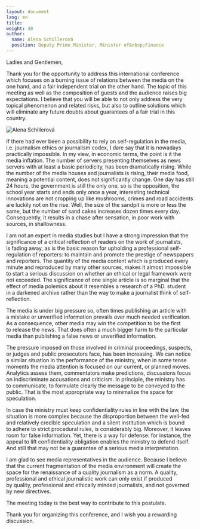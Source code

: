 ```yaml
---
layout: document
lang: en
title:
weight: 40
author:
  name: Alena Schillerová
  position: Deputy Prime Minister, Minister of&nbsp;Finance
---
```


Ladies and Gentlemen,

Thank you for the opportunity to&nbsp;address this international conference which focuses on&nbsp;a burning issue of&nbsp;relations between the media on&nbsp;the one hand, and a&nbsp;fair independent trial on&nbsp;the other hand. The topic of&nbsp;this meeting as&nbsp;well as&nbsp;the composition of&nbsp;guests and the audience raises big expectations. I&nbsp;believe that you will be&nbsp;able to&nbsp;not only address the very topical phenomenon and related risks, but also to&nbsp;outline solutions which will eliminate any future doubts about guarantees of&nbsp;a fair trial in&nbsp;this country.

![Alena Schillerová](/blog/assets/img/schillerova.jpeg)

If&nbsp;there had ever been a&nbsp;possibility to&nbsp;rely on&nbsp;self-regulation in&nbsp;the media, i.e. journalism ethics or&nbsp;journalism codex, I&nbsp;dare say that it&nbsp;is nowadays practically impossible. In&nbsp;my view, in&nbsp;economic terms, the point is&nbsp;it the media inflation. The number of&nbsp;servers presenting themselves as&nbsp;news servers with at&nbsp;least a&nbsp;basic periodicity, has been dramatically rising. While the number of&nbsp;the media houses and journalists is&nbsp;rising, their media food, meaning a&nbsp;potential content, does not significantly change. One day has still 24&nbsp;hours, the government is&nbsp;still the only one, so&nbsp;is the opposition, the school year starts and ends only once a&nbsp;year, interesting technical innovations are not cropping up&nbsp;like mushrooms, crimes and road accidents are luckily not on&nbsp;the rise. Well, the size of&nbsp;the sandpit is&nbsp;more or&nbsp;less the same, but the number of&nbsp;sand cakes increases dozen times every day. Consequently, it&nbsp;results in&nbsp;a chase after sensation, in&nbsp;poor work with sources, in&nbsp;shallowness.

I&nbsp;am not an&nbsp;expert in&nbsp;media studies but I&nbsp;have a&nbsp;strong impression that the significance of&nbsp;a critical reflection of&nbsp;readers on&nbsp;the work of&nbsp;journalists, is&nbsp;fading away, as&nbsp;is the basic reason for upholding a&nbsp;professional self-regulation of&nbsp;reporters: to&nbsp;maintain and promote the prestige of&nbsp;newspapers and reporters. The quantity of&nbsp;the media content which is&nbsp;produced every minute and reproduced by&nbsp;many other sources, makes it&nbsp;almost impossible to&nbsp;start a&nbsp;serious discussion on&nbsp;whether an&nbsp;ethical or&nbsp;legal framework were not exceeded. The significance of&nbsp;one single article is&nbsp;so marginal that the effect of&nbsp;media polemics about it&nbsp;resembles a&nbsp;research of&nbsp;a PhD. student in&nbsp;a darkened archive rather than the way to&nbsp;make a&nbsp;journalist think of&nbsp;self-reflection.

The media is&nbsp;under big pressure so, often times publishing an&nbsp;article with a&nbsp;mistake or&nbsp;unverified information prevails over much needed verification. As&nbsp;a consequence, other media may win the competition to&nbsp;be the first to&nbsp;release the news. That does often a&nbsp;much bigger harm to&nbsp;the particular media than publishing a&nbsp;false news or&nbsp;unverified information.

The pressure imposed on&nbsp;those involved in&nbsp;criminal proceedings, suspects, or&nbsp;judges and public prosecutors face, has been increasing. We&nbsp;can notice a&nbsp;similar situation in&nbsp;the performance of&nbsp;the ministry, when in&nbsp;some tense moments the media attention is&nbsp;focused on&nbsp;our current, or&nbsp;planned moves. Analytics assess them, commentators make predictions, discussions focus on&nbsp;indiscriminate accusations and criticism. In&nbsp;principle, the ministry has to&nbsp;communicate, to&nbsp;formulate clearly the message to&nbsp;be conveyed to&nbsp;the public. That is&nbsp;the most appropriate way to&nbsp;minimalize the space for speculation.

In&nbsp;case the ministry must keep confidentiality rules in&nbsp;line with the law, the situation is&nbsp;more complex because the disproportion between the well-fed and relatively credible speculation and a&nbsp;silent institution which is&nbsp;bound to&nbsp;adhere to&nbsp;strict procedural rules, is&nbsp;considerably big. Moreover, it&nbsp;leaves room for false information. Yet, there is&nbsp;a way for defense: for instance, the appeal to&nbsp;lift confidentiality obligation enables the ministry to&nbsp;defend itself. And still that may not be&nbsp;a guarantee of&nbsp;a serious media interpretation.

I&nbsp;am glad to&nbsp;see media representatives in&nbsp;the audience. Because I&nbsp;believe that the current fragmentation of&nbsp;the media environment will create the space for the renaissance of&nbsp;a quality journalism as&nbsp;a norm. A&nbsp;quality, professional and ethical journalistic work can only exist if&nbsp;produced by&nbsp;quality, professional and ethically minded journalists, and not governed by&nbsp;new directives.

The meeting today is&nbsp;the best way to&nbsp;contribute to&nbsp;this postulate.

Thank you for organizing this conference, and I&nbsp;wish you a&nbsp;rewarding discussion.
